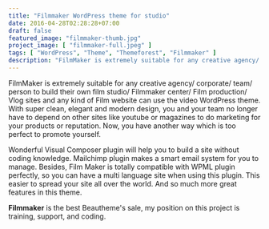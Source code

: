 ```yaml
---
title: "Filmmaker WordPress theme for studio"
date: 2016-04-28T02:28:28+07:00
draft: false
featured_image: "filmmaker-thumb.jpg"
project_image: [ "filmmaker-full.jpeg" ]
tags: [ "WordPress", "Theme", "Themeforest", "Filmmaker" ]
description: "FilmMaker is extremely suitable for any creative agency/ corporate/ team/ person to build their own film studio/ Filmmaker center/ Film production/ Vlog sites and any kind of Film website can use the video WordPress theme."
---
```


FilmMaker is extremely suitable for any creative agency/ corporate/ team/ person to build their own film studio/ Filmmaker center/ Film production/ Vlog sites and any kind of Film website can use the video WordPress theme. With super clean, elegant and modern design, you and your team no longer have to depend on other sites like youtube or magazines to do marketing for your products or reputation. Now, you have another way which is too perfect to promote yourself.

Wonderful Visual Composer plugin will help you to build a site without coding knowledge. Mailchimp plugin makes a smart email system for you to manage. Besides, Film Maker is totally compatible with WPML plugin perfectly, so you can have a multi language site when using this plugin. This easier to spread your site all over the world. And so much more great features in this theme.

**Filmmaker** is the best Beautheme's sale, my position on this project is training, support, and coding.